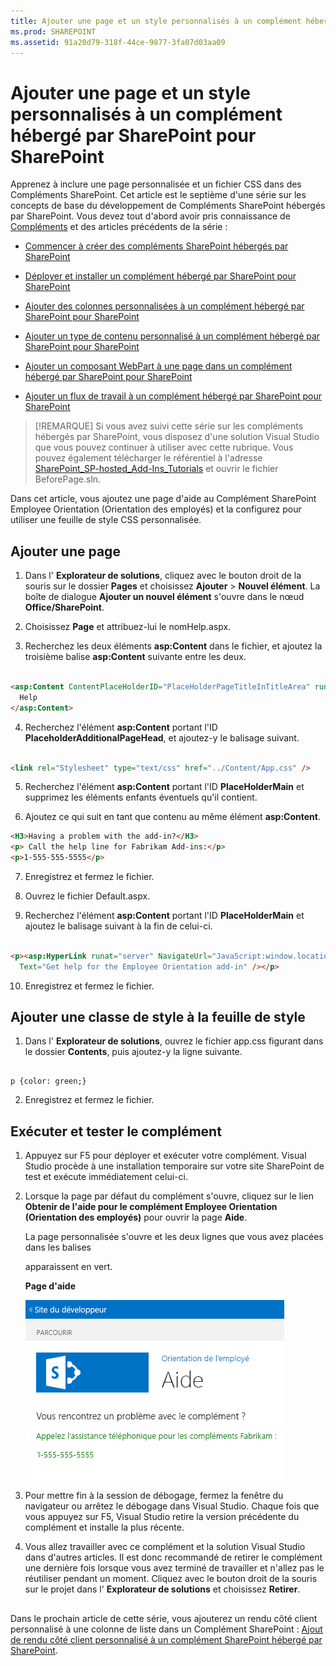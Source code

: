 ```yaml
---
title: Ajouter une page et un style personnalisés à un complément hébergé par SharePoint pour SharePoint
ms.prod: SHAREPOINT
ms.assetid: 91a20d79-318f-44ce-9877-3fa07d03aa09
---
```



# Ajouter une page et un style personnalisés à un complément hébergé par SharePoint pour SharePoint
Apprenez à inclure une page personnalisée et un fichier CSS dans des Compléments SharePoint.
Cet article est le septième d'une série sur les concepts de base du développement de Compléments SharePoint hébergés par SharePoint. Vous devez tout d'abord avoir pris connaissance de  [Compléments](sharepoint-add-ins.md) et des articles précédents de la série :
  
    
    


-  [Commencer à créer des compléments SharePoint hébergés par SharePoint](get-started-creating-sharepoint-hosted-sharepoint-add-ins.md)
    
  
-  [Déployer et installer un complément hébergé par SharePoint pour SharePoint](deploy-and-install-a-sharepoint-hosted-sharepoint-add-in.md)
    
  
-  [Ajouter des colonnes personnalisées à un complément hébergé par SharePoint pour SharePoint](add-custom-columns-to-a-sharepoint-hostedsharepoint-add-in.md)
    
  
-  [Ajouter un type de contenu personnalisé à un complément hébergé par SharePoint pour SharePoint](add-a-custom-content-type-to-a-sharepoint-hostedsharepoint-add-in.md)
    
  
-  [Ajouter un composant WebPart à une page dans un complément hébergé par SharePoint pour SharePoint](add-a-web-part-to-a-page-in-a-sharepoint-hosted-sharepoint-add-in.md)
    
  
-  [Ajouter un flux de travail à un complément hébergé par SharePoint pour SharePoint](add-a-workflow-to-a-sharepoint-hosted-sharepoint-add-in.md)
    
  

> [!REMARQUE]
> Si vous avez suivi cette série sur les compléments hébergés par SharePoint, vous disposez d'une solution Visual Studio que vous pouvez continuer à utiliser avec cette rubrique. Vous pouvez également télécharger le référentiel à l'adresse  [SharePoint_SP-hosted_Add-Ins_Tutorials](https://github.com/OfficeDev/SharePoint_SP-hosted_Add-Ins_Tutorials) et ouvrir le fichier BeforePage.sln.
  
    
    

Dans cet article, vous ajoutez une page d'aide au Complément SharePoint Employee Orientation (Orientation des employés) et la configurez pour utiliser une feuille de style CSS personnalisée. 
## Ajouter une page


1. Dans l' **Explorateur de solutions**, cliquez avec le bouton droit de la souris sur le dossier **Pages** et choisissez **Ajouter** > **Nouvel élément**. La boîte de dialogue **Ajouter un nouvel élément** s'ouvre dans le nœud **Office/SharePoint**.
    
  
2. Choisissez **Page** et attribuez-lui le nomHelp.aspx. 
    
  
3. Recherchez les deux éléments **asp:Content** dans le fichier, et ajoutez la troisième balise **asp:Content** suivante entre les deux.
    
  ```HTML
  
<asp:Content ContentPlaceHolderID="PlaceHolderPageTitleInTitleArea" runat="server">
    Help
</asp:Content> 
  ```

4. Recherchez l'élément **asp:Content** portant l'ID **PlaceholderAdditionalPageHead**, et ajoutez-y le balisage suivant.
    
  ```HTML
  
<link rel="Stylesheet" type="text/css" href="../Content/App.css" />
  ```

5. Recherchez l'élément **asp:Content** portant l'ID **PlaceHolderMain** et supprimez les éléments enfants éventuels qu'il contient.
    
  
6. Ajoutez ce qui suit en tant que contenu au même élément **asp:Content**.
    
  ```HTML
  <H3>Having a problem with the add-in?</H3>
<p> Call the help line for Fabrikam Add-ins:</p>
<p>1-555-555-5555</p>
  ```

7. Enregistrez et fermez le fichier.
    
  
8. Ouvrez le fichier Default.aspx.
    
  
9. Recherchez l'élément **asp:Content** portant l'ID **PlaceHolderMain** et ajoutez le balisage suivant à la fin de celui-ci.
    
  ```HTML
  
<p><asp:HyperLink runat="server" NavigateUrl="JavaScript:window.location = _spPageContextInfo.webAbsoluteUrl + '/Pages/Help.aspx';"
    Text="Get help for the Employee Orientation add-in" /></p>

  ```

10. Enregistrez et fermez le fichier.
    
  

## Ajouter une classe de style à la feuille de style


  
    
    

1. Dans l' **Explorateur de solutions**, ouvrez le fichier app.css figurant dans le dossier **Contents**, puis ajoutez-y la ligne suivante.
    
  ```
  
p {color: green;}
  ```

2. Enregistrez et fermez le fichier.
    
  

## Exécuter et tester le complément


  
    
    

1. Appuyez sur F5 pour déployer et exécuter votre complément. Visual Studio procède à une installation temporaire sur votre site SharePoint de test et exécute immédiatement celui-ci. 
    
  
2. Lorsque la page par défaut du complément s'ouvre, cliquez sur le lien **Obtenir de l'aide pour le complément Employee Orientation (Orientation des employés)** pour ouvrir la page **Aide**. 
    
    La page personnalisée s'ouvre et les deux lignes que vous avez placées dans les balises <p> apparaissent en vert.
    

   **Page d'aide**

  

     ![Page SharePoint avec le titre « Aide ». Il existe une ligne d'en-tête en noir, suivie de deux lignes de texte en vert.](images/2df51ab0-5b24-4a37-8b6a-6e95dbb1aeaa.PNG)
  

    
    
  
3. Pour mettre fin à la session de débogage, fermez la fenêtre du navigateur ou arrêtez le débogage dans Visual Studio. Chaque fois que vous appuyez sur F5, Visual Studio retire la version précédente du complément et installe la plus récente.
    
  
4. Vous allez travailler avec ce complément et la solution Visual Studio dans d'autres articles. Il est donc recommandé de retirer le complément une dernière fois lorsque vous avez terminé de travailler et n'allez pas le réutiliser pendant un moment. Cliquez avec le bouton droit de la souris sur le projet dans l' **Explorateur de solutions** et choisissez **Retirer**.
    
  

## 
<a name="Nextsteps"> </a>

Dans le prochain article de cette série, vous ajouterez un rendu côté client personnalisé à une colonne de liste dans un Complément SharePoint :  [ Ajout de rendu côté client personnalisé à un complément SharePoint hébergé par SharePoint](add-custom-client-side-rendering-to-a-sharepoint-hosted-sharepoint-add-in.md).
  
    
    

